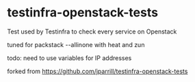 # testinfra-openstack-tests
Test used by Testinfra to check every service on Openstack

tuned for packstack --allinone with heat and zun

todo: need to use variables for IP addresses

forked from https://github.com/jparrill/testinfra-openstack-tests
